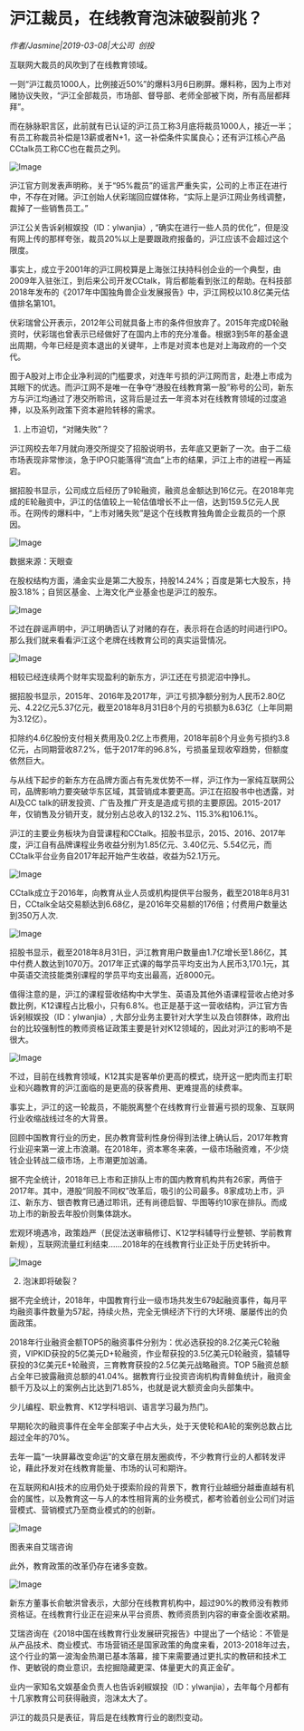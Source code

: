 # 沪江裁员，在线教育泡沫破裂前兆？

*作者/Jasmine|2019-03-08|大公司 
                                                创投*

互联网大裁员的风吹到了在线教育领域。

一则“沪江裁员1000人，比例接近50%”的爆料3月6日刷屏。爆料称，因为上市对赌协议失败，“沪江全部裁员，市场部、督导部、老师全部被下岗，所有高层都拜拜”。

而在脉脉职言区，此前就有已认证的沪江员工称3月底将裁员1000人，接近一半；有员工称裁员补偿是13薪或者N+1，这一补偿条件实属良心；还有沪江核心产品CCtalk员工称CC也在裁员之列。

![Image](http://p3.pstatp.com/large/pgc-image/5fc28c4f13bc42d2bcc0ec7e3b47061a)

沪江官方则发表声明称，关于“95%裁员”的谣言严重失实，公司的上市正在进行中，不存在对赌。沪江创始人伏彩瑞回应媒体称，“实际上是沪江网业务线调整，裁掉了一些销售员工。”

沪江公关告诉剁椒娱投（ID：ylwanjia）, “确实在进行一些人员的优化”，但是没有网上传的那样夸张，裁员20%以上是要跟政府报备的，沪江应该不会超过这个限度。

事实上，成立于2001年的沪江网校算是上海张江扶持科创企业的一个典型，由2009年入驻张江，到后来公司开发CCtalk，背后都能看到张江的帮助。在科技部2018年发布的《2017年中国独角兽企业发展报告》中，沪江网校以10.8亿美元估值排名第101。

伏彩瑞曾公开表示，2012年公司就具备上市的条件但放弃了。2015年完成D轮融资时，伏彩瑞也曾表示已经做好了在国内上市的充分准备。根据3到5年的基金退出周期，今年已经是资本退出的关键年，上市是对资本也是对上海政府的一个交代。

囿于A股对上市企业净利润的门槛要求，对连年亏损的沪江网而言，赴港上市成为其眼下的优选。而沪江网不是唯一在争夺“港股在线教育第一股”称号的公司，新东方与沪江均通过了港交所聆讯，这背后是过去一年资本对在线教育领域的过度追捧，以及系列政策下资本避险转移的需求。

1. 上市迫切，“对赌失败”？

沪江网校去年7月就向港交所提交了招股说明书，去年底又更新了一次。由于二级市场表现非常惨淡，急于IPO只能落得“流血”上市的结果，沪江上市的进程一再延宕。

据招股书显示，公司成立后经历了9轮融资，融资总金额达到16亿元。在2018年完成的E轮融资中，沪江的估值较上一轮估值增长不止一倍，达到159.5亿元人民币。在网传的爆料中，“上市对赌失败”是这个在线教育独角兽企业裁员的一个原因。

![Image](http://p1.pstatp.com/large/pgc-image/c76ffc3da2da4c72aeb0f85e8c01da8e)

数据来源：天眼查

在股权结构方面，涌金实业是第二大股东，持股14.24%；百度是第七大股东，持股3.18%；自贸区基金、上海文化产业基金也是沪江的股东。

![Image](http://p3.pstatp.com/large/pgc-image/aa60f70f97b94b9d974e9f521d2e3df4)

不过在辟谣声明中，沪江明确否认了对赌的存在，表示将在合适的时间进行IPO。那么我们就来看看沪江这个老牌在线教育公司的真实运营情况。

![Image](http://p1.pstatp.com/large/pgc-image/5e75af41b7d84311970ff42623bbc87e)

相较已经连续两个财年实现盈利的新东方，沪江还在亏损泥沼中挣扎。

据招股书显示，2015年、2016年及2017年，沪江亏损净额分别为人民币2.80亿元、4.22亿元5.37亿元，截至2018年8月31日8个月的亏损额为8.63亿（上年同期为3.12亿）。

扣除约4.6亿股份支付相关费用及0.2亿上市费用，2018年前8个月业务亏损约3.8亿元，占同期营收87.2%，低于2017年的96.8%，亏损虽呈现收窄趋势，但额度依然巨大。

与从线下起步的新东方在品牌方面占有先发优势不一样，沪江作为一家纯互联网公司，品牌影响力要突破华东区域，其营销成本要更高。沪江在招股书中也透露，对AI及CC talk的研发投资、广告及推广开支是造成亏损的主要原因。2015-2017年，仅销售及分销开支，就分别占总收入的132.2%、115.3%和106.1%。

沪江的主要业务板块为自营课程和CCtalk。招股书显示，2015、2016、2017年度，沪江自有品牌课程业务收益分别为1.85亿元、3.40亿元、5.54亿元，而CCtalk平台业务自2017年起开始产生收益，收益为52.1万元。

![Image](http://p1.pstatp.com/large/pgc-image/bd7b2a3b990444208f0b21e0ee0a12d6)

CCtalk成立于2016年，向教育从业人员或机构提供平台服务，截至2018年8月31日，CCtalk全站交易额达到6.68亿，是2016年交易额的176倍；付费用户数量达到350万人次.

![Image](http://p1.pstatp.com/large/pgc-image/b190b704675d4e32a9535d86b454d82d)

招股书显示，截至2018年8月31日，沪江教育用户数量由1.7亿增长至1.86亿，其中付费人数达到1070万。2017年正式课的每学员平均支出为人民币3,170.1元，其中英语交流技能类别课程的学员平均支出最高，近8000元。

值得注意的是，沪江的课程营收结构中大学生、英语及其他外语课程营收占绝对多数比例，K12课程占比极小，只有6.8%。也正是基于这一营收结构，沪江官方告诉剁椒娱投（ID：ylwanjia）, 大部分业务主要针对大学生以及白领群体，政府出台的比较强制性的教师资格证政策主要是针对K12领域的，因此对沪江的影响不是很大。

![Image](http://p1.pstatp.com/large/pgc-image/a2ef7e3ae1174514b3b1da9caa242a2f)

不过，目前在线教育领域，K12其实是客单价更高的模式，绕开这一肥肉而主打职业和兴趣教育的沪江面临的是更高的获客费用、更难提高的续费率。

事实上，沪江的这一轮裁员，不能脱离整个在线教育行业普遍亏损的现象、互联网行业收缩战线过冬的大背景。

回顾中国教育行业的历史，民办教育营利性身份得到法律上确认后，2017年教育行业迎来第一波上市浪潮。在2018年，资本寒冬来袭，一级市场融资难，不少烧钱企业转战二级市场，上市潮更加汹涌。

据不完全统计，2018年已上市和正排队上市的国内教育机构共有26家，两倍于2017年。其中，港股“同股不同权”改革后，吸引的公司最多。8家成功上市，沪江、新东方、银杏教育已通过聆讯，还有尚德启智、华图等约10家在排队。而成功上市的新股去年股价则集体跳水。

宏观环境遇冷，政策趋严（民促法送审稿修订、K12学科辅导行业整顿、学前教育新规），互联网流量红利结束……2018年的在线教育行业正处于历史转折中。

![Image](http://p9.pstatp.com/large/pgc-image/0a90f2367929499b8d43eacc7d412604)

2. 泡沫即将破裂？

据不完全统计，2018年，中国教育行业一级市场共发生679起融资事件，每月平均融资事件数量为57起，持续火热，完全无惧经济下行的大环境、屡屡传出的负面政策。

2018年行业融资金额TOP5的融资事件分别为：优必选获投的8.2亿美元C轮融资，VIPKID获投的5亿美元D+轮融资，作业帮获投的3.5亿美元D轮融资，猿辅导获投的3亿美元E+轮融资，三育教育获投的2.5亿美元战略融资。TOP 5融资总额占全年已披露融资总额的41.04%。据教育行业投资咨询机构青鲱鱼统计，融资金额千万及以上的案例占比达到71.85%，也就是说大额资金向头部集中。

少儿编程、职业教育、K12学科培训、语言学习最为热门。

早期轮次的融资事件在全年全部案子中占大头，处于天使轮和A轮的案例总数占比超过全年的70%。

去年一篇“一块屏幕改变命运”的文章在朋友圈疯传，不少教育行业的人都转发评论，藉此抒发对在线教育能量、市场的认可和期许。

在互联网和AI技术的应用仍处于摸索阶段的背景下，教育行业越细分越垂直越有机会的属性，以及教育这一与人的本性相背离的业务模式，都考验着创业公司们对运营模式、营销模式乃至商业模式的的创新。

![Image](http://p1.pstatp.com/large/pgc-image/8a60a500bb5b4247857bf9434d5f6019)

图表来自艾瑞咨询

此外，教育政策的改革仍存在诸多变数。

![Image](http://p1.pstatp.com/large/pgc-image/06f5464581b44aa3bff832d5dc7602bf)

新东方董事长俞敏洪曾表示，大部分在线教育机构中，超过90%的教师没有教师资格证。在线教育行业正在迎来从平台资质、教师资质到内容的审查全面收紧期。

艾瑞咨询在《2018中国在线教育行业发展研究报告》中提出了一个结论：不管是从产品技术、商业模式、市场营销还是国家政策的角度来看，2013-2018年过去，这个行业的第一波淘金热潮已基本落幕，接下来需要通过更扎实的教研和技术工作、更敏锐的商业意识，去挖掘隐藏更深、体量更大的真正金矿。

业内一家知名文娱基金负责人也告诉剁椒娱投（ID：ylwanjia），去年每个月都有十几家教育公司获得融资，泡沫太大了。

沪江的裁员只是表征，背后是在线教育行业的剧烈变动。

